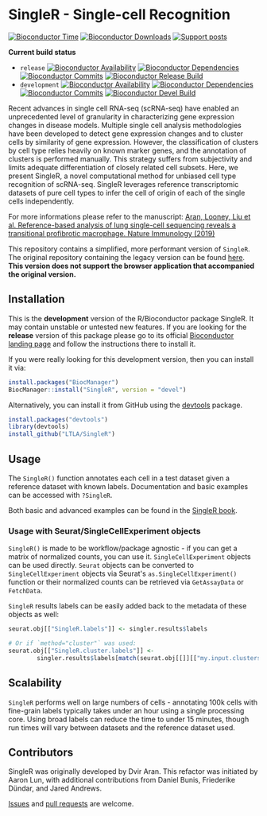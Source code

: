 # SingleR - Single-cell Recognition

[![Bioconductor Time](https://bioconductor.org/shields/years-in-bioc/SingleR.svg)](https://bioconductor.org/packages/release/bioc/html/SingleR.html "How long has SingleR been in a release of Bioconductor")
[![Bioconductor Downloads](https://bioconductor.org/shields/downloads/release/SingleR.svg)](https://bioconductor.org/packages/stats/bioc/SingleR/ "Ranking by number of downloads. A lower number means the package is downloaded more frequently. Determined within a package type (software, experiment, annotation, workflow) and uses the number of distinct IPs for the last 12 months")
[![Support posts](https://bioconductor.org/shields/posts/SingleR.svg)](https://support.bioconductor.org/t/SingleR/ "Support site activity for SingleR, last 6 months: tagged questions/avg. answers per question/avg. comments per question/accepted answers, or 0 if no tagged posts.")

**Current build status**
- `release` [![Bioconductor Availability](https://bioconductor.org/shields/availability/release/SingleR.svg)](https://bioconductor.org/packages/release/bioc/html/SingleR.html#archives "Whether SingleR release is available on all platforms") 
[![Bioconductor Dependencies](https://bioconductor.org/shields/dependencies/release/SingleR.svg)](https://bioconductor.org/packages/release/bioc/html/SingleR.html#since "Number of recursive dependencies needed to install package")
[![Bioconductor Commits](https://bioconductor.org/shields/lastcommit/release/bioc/SingleR.svg)](https://bioconductor.org/checkResults/devel/bioc-LATEST/SingleR "Time since last commit, possible values: today, < 1 week, < 1 month, < 3 months, since release, before release")
[![Bioconductor Release Build](https://bioconductor.org/shields/build/release/bioc/SingleR.svg)](https://bioconductor.org/checkResults/release/bioc-LATEST/SingleR/ "Bioconductor release build")
- `development` [![Bioconductor Availability](https://bioconductor.org/shields/availability/devel/SingleR.svg)](https://bioconductor.org/packages/devel/bioc/html/SingleR.html#archives "Whether SingleR devel is available on all platforms") 
[![Bioconductor Dependencies](https://bioconductor.org/shields/dependencies/devel/SingleR.svg)](https://bioconductor.org/packages/devel/bioc/html/SingleR.html#since "Number of recursive dependencies needed to install package")
[![Bioconductor Commits](https://bioconductor.org/shields/lastcommit/devel/bioc/SingleR.svg)](https://bioconductor.org/checkResults/devel/bioc-LATEST/SingleR "Time since last commit, possible values: today, < 1 week, < 1 month, < 3 months, since release, before release")
[![Bioconductor Devel Build](https://bioconductor.org/shields/build/devel/bioc/SingleR.svg)](https://bioconductor.org/checkResults/devel/bioc-LATEST/SingleR/ "Bioconductor devel build")

Recent advances in single cell RNA-seq (scRNA-seq) have enabled an unprecedented level of granularity in characterizing gene expression changes in disease models. 
Multiple single cell analysis methodologies have been developed to detect gene expression changes and to cluster cells by similarity of gene expression. 
However, the classification of clusters by cell type relies heavily on known marker genes, and the annotation of clusters is performed manually. 
This strategy suffers from subjectivity and limits adequate differentiation of closely related cell subsets. 
Here, we present SingleR, a novel computational method for unbiased cell type recognition of scRNA-seq. 
SingleR leverages reference transcriptomic datasets of pure cell types to infer the cell of origin of each of the single cells independently. 

For more informations please refer to the manuscript: [Aran, Looney, Liu et al. Reference-based analysis of lung single-cell sequencing reveals a transitional profibrotic macrophage. Nature Immunology (2019)](https://www.nature.com/articles/s41590-018-0276-y)

This repository contains a simplified, more performant version of `SingleR`. 
The original repository containing the legacy version can be found [here](https://github.com/dviraran/SingleR). 
**This version does not support the browser application that accompanied the original version.**

## Installation

This is the __development__ version of the R/Bioconductor package SingleR. It may contain unstable or untested new features. If you are looking for the __release__ version of this package please go to its official [Bioconductor landing page](https://bioconductor.org/packages/SingleR) and follow the instructions there to install it.

If you were really looking for this development version, then you can install it via:

```r
install.packages("BiocManager")
BiocManager::install("SingleR", version = "devel")
```

Alternatively, you can install it from GitHub using the [devtools](https://github.com/hadley/devtools "devtools") package.

```r
install.packages("devtools")
library(devtools)
install_github("LTLA/SingleR")
```

## Usage

The `SingleR()` function annotates each cell in a test dataset given a reference dataset with known labels. Documentation and basic examples can be accessed with `?SingleR`.

Both basic and advanced examples can be found in the [SingleR book](https://bioconductor.org/books/SingleRBook/).

### Usage with Seurat/SingleCellExperiment objects

`SingleR()` is made to be workflow/package agnostic - if you can get a matrix of normalized counts, you can use it.
`SingleCellExperiment` objects can be used directly. 
`Seurat` objects can be converted to `SingleCellExperiment` objects via Seurat's `as.SingleCellExperiment()` function or their normalized counts can be retrieved via `GetAssayData` or `FetchData`.

`SingleR` results labels can be easily added back to the metadata of these objects as well:

```R
seurat.obj[["SingleR.labels"]] <- singler.results$labels

# Or if `method="cluster"` was used:
seurat.obj[["SingleR.cluster.labels"]] <- 
        singler.results$labels[match(seurat.obj[[]][["my.input.clusters"]], rownames(singler.results))]
```

## Scalability

`SingleR` performs well on large numbers of cells - annotating 100k cells with fine-grain labels typically takes under an hour using a single processing core. 
Using broad labels can reduce the time to under 15 minutes, though run times will vary between datasets and the reference dataset used.

## Contributors

SingleR was originally developed by Dvir Aran. 
This refactor was initiated by Aaron Lun, with additional contributions from Daniel Bunis, Friederike Dündar, and Jared Andrews.

[Issues](https://github.com/LTLA/SingleR/issues) and [pull requests](https://github.com/LTLA/SingleR/pulls) are welcome.
